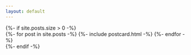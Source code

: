 ```yaml
---
layout: default
---
```


<div class="home">
  {%- if site.posts.size > 0 -%}
    <div class="row row-cols-2 row-cols-md-3 g-4" data-masonry='{"percentPosition": true }'>
      {%- for post in site.posts -%}
        {%- include postcard.html -%}
      {%- endfor -%}
    </div>
  {%- endif -%}
</div>
